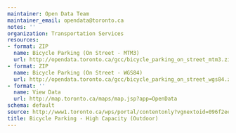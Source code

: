 ```yaml
---
maintainer: Open Data Team
maintainer_email: opendata@toronto.ca
notes: ''
organization: Transportation Services
resources:
- format: ZIP
  name: Bicycle Parking (On Street - MTM3)
  url: http://opendata.toronto.ca/gcc/bicycle_parking_on_street_mtm3.zip
- format: ZIP
  name: Bicycle Parking (On Street - WGS84)
  url: http://opendata.toronto.ca/gcc/bicycle_parking_on_street_wgs84.zip
- format: ''
  name: View Data
  url: http://map.toronto.ca/maps/map.jsp?app=OpenData
schema: default
source: http://www1.toronto.ca/wps/portal/contentonly?vgnextoid=096f2eee37d87410VgnVCM10000071d60f89RCRD&vgnextchannel=1a66e03bb8d1e310VgnVCM10000071d60f89RCRD
title: Bicycle Parking - High Capacity (Outdoor)
---
```

